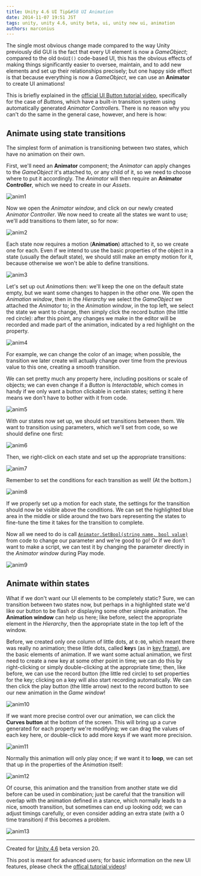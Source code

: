 ```yaml
---
title: Unity 4.6 UI Tip&#58 UI Animation
date: 2014-11-07 19:51 JST
tags: unity, unity 4.6, unity beta, ui, unity new ui, animation
authors: marconius
---
```


The single most obvious change made compared to the way Unity previously did GUI is the fact that every UI element is now a *GameObject*; compared to the old `OnGUI()` code-based UI, this has the obvious effects of making things significantly easier to oversee, maintain, and to add new elements and set up their relationships precisely; but one happy side effect is that because everything is now a *GameObject*, we can use an **Animator** to create UI animations!

This is briefly explained in the [official UI Button tutorial video](http://unity3d.com/learn/tutorials/modules/beginner/ui/ui-button), specifically for the case of *Button*s, which have a built-in transition system using automatically generated *Animator Controller*s. There is no reason why you can't do the same in the general case, however, and here is how:

## Animate using state transitions

The simplest form of animation is transitioning between two states, which have no animation on their own.

First, we'll need an **Animator** component; the *Animator* can apply changes to the *GameObject* it's attached to, or any child of it, so we need to choose where to put it accordingly. The *Animator* will then require an **Animator Controller**, which we need to create in our *Assets*.

![anim1](/static/images/2014/10/UnityUI/anim1.png)

Now we open the *Animator window*, and click on our newly created *Animator Controller*. We now need to create all the states we want to use; we'll add transitions to them later, so for now:

![anim2](/static/images/2014/10/UnityUI/anim2.png)

Each state now requires a motion (**Animation**) attached to it, so we create one for each. Even if we intend to use the basic properties of the object in a state (usually the default state), we should still make an empty motion for it, because otherwise we won't be able to define transitions.

![anim3](/static/images/2014/10/UnityUI/anim3.png)

Let's set up out *Animation*s then: we'll keep the one on the default state empty, but we want some changes to happen in the other one. We open the *Animation window*, then in the *Hierarchy* we select the *GameObject* we attached the *Animator* to; in the *Animation window*, in the top left, we select the state we want to change, then simply click the record button (the little red circle): after this point, any changes we make in the editor will be recorded and made part of the animation, indicated by a red highlight on the property.

![anim4](/static/images/2014/10/UnityUI/anim4.png)

For example, we can change the color of an image; when possible, the transition we later create will actually change over time from the previous value to this one, creating a smooth transition.

We can set pretty much any property here, including positions or scale of objects; we can even change if a *Button* is *Interactable*, which comes in handy if we only want a button clickable in certain states; setting it here means we don't have to bother with it from code.

![anim5](/static/images/2014/10/UnityUI/anim5.png)

With our states now set up, we should set transitions between them. We want to transition using parameters, which we'll set from code, so we should define one first:

![anim6](/static/images/2014/10/UnityUI/anim6.png)

Then, we right-click on each state and set up the appropriate transitions:

![anim7](/static/images/2014/10/UnityUI/anim7.png)

Remember to set the conditions for each transition as well! (At the bottom.)

![anim8](/static/images/2014/10/UnityUI/anim8.png)

If we properly set up a motion for each state, the settings for the transition should now be visible above the conditions. We can set the highlighted blue area in the middle or slide around the two bars representing the states to fine-tune the time it takes for the transition to complete.

Now all we need to do is call [`Animator.SetBool(string name, bool value)`](http://docs.unity3d.com/ScriptReference/Animator.SetBool.html) from code to change our parameter and we're good to go! Or if we don't want to make a script, we can test it by changing the parameter directly in the *Animator window* during Play mode.

![anim9](/static/images/2014/10/UnityUI/anim9.png)

## Animate within states

What if we don't want our UI elements to be completely static? Sure, we can transition between two states now, but perhaps in a highlighted state we'd like our button to be flash or displaying some other simple animation. The **Animation window** can help us here; like before, select the appropriate element in the *Hierarchy*, then the appropriate state in the top left of the window.

Before, we created only one column of little dots, at `0:00`, which meant there was really no animation; these little dots, called **key**s (as in [key frame](https://en.wikipedia.org/wiki/Key_frame)), are the basic elements of animation. If we want some actual animation, we first need to create a new key at some other point in time; we can do this by right-clicking or simply double-clicking at the appropriate time; then, like before, we can use the record button (the little red circle) to set properties for the key; clicking on a key will also start recording automatically. We can then click the play button (the little arrow) next to the record button to see our new animation in the *Game window*!

![anim10](/static/images/2014/10/UnityUI/anim10.png)

If we want more precise control over our animation, we can click the **Curves button** at the bottom of the screen. This will bring up a curve generated for each property we're modifying; we can drag the values of each key here, or double-click to add more keys if we want more precision.

![anim11](/static/images/2014/10/UnityUI/anim11.png)

Normally this animation will only play once; if we want it to **loop**, we can set that up in the properties of the *Animation* itself:

![anim12](/static/images/2014/10/UnityUI/anim12.png)

Of course, this animation and the transition from another state we did before can be used in combination; just be careful that the transition will overlap with the animation defined in a stance, which normally leads to a nice, smooth transition, but sometimes can end up looking odd; we can adjust timings carefully, or even consider adding an extra state (with a 0 time transition) if this becomes a problem.

![anim13](/static/images/2014/10/UnityUI/anim13.png)

-----

Created for [Unity 4.6](http://unity3d.com/unity/beta/4.6) beta version 20.

This post is meant for advanced users; for basic information on the new UI features, please check the [offical tutorial videos](http://unity3d.com/learn/tutorials/modules/beginner/ui)!
